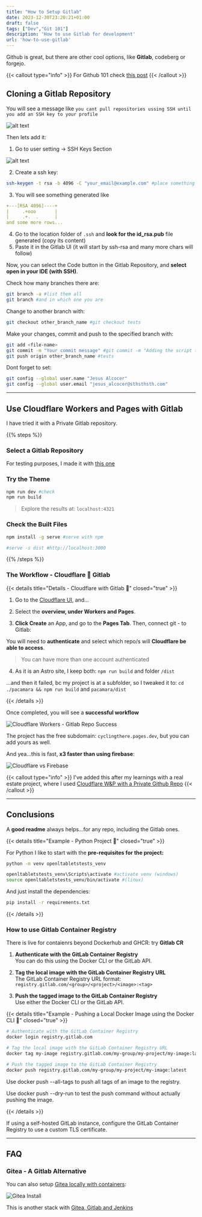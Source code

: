 ```yaml
---
title: "How to Setup Gitlab"
date: 2023-12-30T23:20:21+01:00
draft: false
tags: ["Dev","Git 101"]
description: 'How to use Gitlab for development'
url: 'how-to-use-gitlab'
---
```


Github is great, but there are other cool options, like **Gitlab**, codeberg or forgejo.

{{< callout type="info" >}}
For Github 101 check [this post](https://jalcocert.github.io/JAlcocerT/github-gists)
{{< /callout >}}

## Cloning a Gitlab Repository

You will see a message like `you cant pull repositories ussing SSH until you add an SSH key to your profile`

![alt text](/blog_img/dev/gitlab/gitlab-ssh-error.png)

Then lets add it:

1. Go to user setting -> SSH Keys Section

![alt text](/blog_img/dev/gitlab/gitlab-ssh-summary.png)


2. Create a ssh key:

```sh
ssh-keygen -t rsa -b 4096 -C "your_email@example.com" #place something that will make it easy to find
```

3. You will see something generated like

```yml
+---[RSA 4096]----+
|     .+ooo       |
|     .+.  .      |
and some more rows...
```

4. Go to the location folder of `.ssh` and **look for the id_rsa.pub** file generated (copy its content)
5. Paste it in the Gitlab UI (it will start by ssh-rsa and many more chars will follow)

Now, you can select the Code button in the Gitlab Repository, and **select open in your IDE (with SSH)**.

Check how many branches there are:

```sh
git branch -a #list them all
git branch #and in which one you are
```

Change to another branch with:

```sh
git checkout other_branch_name #git checkout tests
```

Make your changes, commit and push to the specified branch with:

```sh
git add <file-name>
git commit -m "Your commit message" #git commit -m "Adding the script that creates testing scenarios from random combinations of the initial provided table"
git push origin other_branch_name #tests
```

Dont forget to set:


```sh
git config --global user.name "Jesus Alcocer"
git config --global user.email "jesus_alcocer@sthsthsth.com"
```

---

<!-- ## Gitlab Pages

Failing bc the project is not in root, but at pacamara
 -->

## Use Cloudflare Workers and Pages with Gitlab

I have tried it with a Private Gitlab repository.

{{% steps %}}

### Select a Gitlab Repository

For testing purposes, I made it with [this one](https://gitlab.com/fossengineer1/cyclingthere)

### Try the Theme

```sh
npm run dev #check
npm run build
```

> Explore the results at: `localhost:4321`

### Check the Built Files

```sh
npm install -g serve #serve with npm

#serve -s dist #http://localhost:3000
```

{{% /steps %}}

### The Workflow - Cloudflare 💖 Gitlab

{{< details title="Details - Cloudflare with Gitlab 📌" closed="true" >}}

1. Go to the [Cloudflare UI](https://dash.cloudflare.com), and...

2. Select the **overview, under Workers and Pages**.

3. **Click Create** an App, and go to the **Pages Tab**. Then, connect git - to Gitlab: 

You will need to **authenticate** and select which repo/s will **Cloudflare be able to access**.

> You can have more than one account authenticated

4. As it is an Astro site, I keep both: `npm run build` and folder `/dist`

...and then it failed, bc my project is at a subfolder, so I tweaked it to: `cd ./pacamara && npm run build` and `pacamara/dist`

{{< /details >}}

Once completed, you will see a **successful workflow**

![Cloudflare Workers - Gitlab Repo Success](/blog_img/web/Cloudflare/CloudflareWorkersnPages-Gitlab.png)

The project has the free subdomain: `cyclingthere.pages.dev`, but you can add yours as well.

And yea...this is fast, **x3 faster than using firebase**:

![Cloudflare vs Firebase](/blog_img/web/Cloudflare/ping-firebase-vs-cloudflare.png)


{{< callout type="info" >}}
I've added this after my learnings with a real estate project, where I used [Cloudflare W&P with a Private Github Repo](https://jalcocert.github.io/JAlcocerT/astro-web-setup/)
{{< /callout >}}

---

## Conclusions

A **good readme** always helps...for any repo, including the Gitlab ones.


{{< details title="Example - Python Project 📌" closed="true" >}}


For Python I like to start with the **pre-requisites for the project:**

```sh
python -m venv openltabletstests_venv 

openltabletstests_venv\Scripts\activate #activate venv (windows)
source openltabletstests_venv/bin/activate #(linux)
```

And just install the dependencies:

```sh
pip install -r requirements.txt 
```

{{< /details >}}


### How to use Gitlab Container Registry

There is live for contaienrs beyond Dockerhub and GHCR: try **Gitlab CR**

1. **Authenticate with the GitLab Container Registry**  
   You can do this using the Docker CLI or the GitLab API.

2. **Tag the local image with the GitLab Container Registry URL**  
   The GitLab Container Registry URL format:  
   `registry.gitlab.com/<group>/<project>/<image>:<tag>`

3. **Push the tagged image to the GitLab Container Registry**  
   Use either the Docker CLI or the GitLab API.

{{< details title="Example - Pushing a Local Docker Image using the Docker CLI 📌" closed="true" >}}


```bash
# Authenticate with the GitLab Container Registry
docker login registry.gitlab.com

# Tag the local image with the GitLab Container Registry URL
docker tag my-image registry.gitlab.com/my-group/my-project/my-image:latest

# Push the tagged image to the GitLab Container Registry
docker push registry.gitlab.com/my-group/my-project/my-image:latest
```

Use docker push --all-tags to push all tags of an image to the registry.

Use docker push --dry-run to test the push command without actually pushing the image.

{{< /details >}}


If using a self-hosted GitLab instance, configure the GitLab Container Registry to use a custom TLS certificate.



---

## FAQ

### Gitea - A Gitlab Alternative

You can also setup [Gitea locally with containers](https://github.com/JAlcocerT/Docker/blob/main/Dev/GIT/Gitea_Docker-compose.yaml):

![Gitea Install](/blog_img/selfh/gitea_install.png)

This is another stack with [Gitea, Gitlab and Jenkins](https://github.com/JAlcocerT/Docker/blob/main/Z_Dockge/stacks/git/compose.yaml)